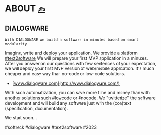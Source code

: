 # ABOUT [<span style='font-size:20px;'>&#x270D;</span>](https://github.com/dialogware/www/edit/main/DOCS/ABOUT.md)

## DIALOGWARE

    With DIALOGWARE we build a software in minutes based on smart modularity

Imagine, write and deploy your application.
We provide a platform [#text2software](https://www.text2software.com/)
We will prepare your first MVP application in a minutes.
After you answer on our questions with few sentences of your expectation, we will deploy your first MVP version of web/mobile application.
It's much cheaper and easy way than no-code or low-code solutions.

+ [www.dialogware.com](http://www.dialogware.com/)

With such automatization, you can save more time and money than with another solutions such #lowcode or #nocode.
We "twitterize" the software development and will build any software just with the (con)text (specification, documentation).



We start soon...

#softreck #dialogware #text2software #2023

